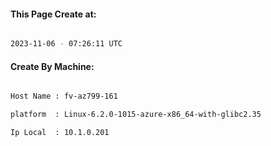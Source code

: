 
   
#### This Page Create at:

```bash

2023-11-06 - 07:26:11 UTC

```

#### Create By Machine:

```bash

Host Name : fv-az799-161

platform  : Linux-6.2.0-1015-azure-x86_64-with-glibc2.35

Ip Local  : 10.1.0.201

```


